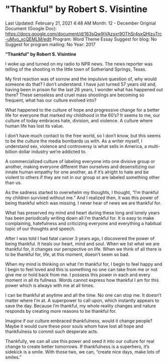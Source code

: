 # "Thankful" by Robert S. Visintine

Last Updated: February 21, 2021 4:48 AM
Month: 12 - December
Original Document (Google Doc): https://docs.google.com/document/d/163sQw9jVAzsxr9OThSr4sxQHIzuTrc-uMvo_xcQEMLM/edit
Program: Word Theme Essay
Suggest for blog: No
Suggest for program mailing: No
Year: 2017

**“Thankful” by Robert S. Visintine**

I woke up and turned on my radio to NPR news. The news reporter was telling of the shooting in the little town of Sutherland Springs, Texas.

My first reaction was of sorrow and the impulsive question of, why would someone do that? I don’t understand. I have just turned 57 years old and, having been in prison for the last 26 years, I wonder what has happened out there? These senseless and cruel mass shootings are becoming so frequent, what has our culture evolved into?

What happened to the culture of hope and progressive change for a better life for everyone that marked my childhood in the 60’s? It seems to me, our culture of today embraces hate, division, and violence. A culture where human life has lost its value.

I don’t have much contact to the free world, so I don’t know, but this seems to be the culture the media bombards us with. As a writer myself, I understand sex, violence and controversy is what sells in America, a multi-billion dollar industry we’re addicted to.

A commercialized culture of labeling everyone into one divisive group or another, making everyone different than ourselves and desensitizing our innate human empathy for one another, as if it’s alright to hate and be violent to others if they are not in our group or are labeled something other than us.

As the sadness started to overwhelm my thoughts, I thought, “I’m thankful my children survived without me.” And I realized then, it was this power of being thankful which was missing. I never hear of news we are thankful for.

What has preserved my mind and heart during these long and lonely years has been periodically writing down all I’m thankful for. It is easy to make complaining, hatefulness and criticizing everyone and everything a habitual topic of our thoughts and speech.

After I was told I had fatal cancer 3 years ago, I discovered the power of being thankful. It heals our heart, mind and soul. When we list what we are thankful for, it changes our perspective on life. When we think of all there is to be thankful for, life, at this moment, doesn’t seem so bad.

When my mind is thinking on what I’m thankful for, I begin to feel happy and I begin to feel loved and this is something no one can take from me or not give me or hold back from me. I possess this power in each and every moment in all its fullness. Words cannot express how thankful I am for this power which is always with me at all times.

I can be thankful at anytime and all the time. No one can stop me. It doesn’t matter where I’m at. A superpower to call upon, which instantly appears to save the day. Because I’m thankful, my whole reality changes and nature responds by creating more reasons to be thankful for.

Imagine if our culture embraced thankfulness, would it change people? Maybe it would cure these poor souls whom have lost all hope and thankfulness to commit such desperate acts.

Thankfully, we can all use this power and seed it into our culture for real change to create better tomorrows. If thankfulness is a superhero, it’s sidekick is a smile. With those two, we can, “create nice days, make lots of smiles.”